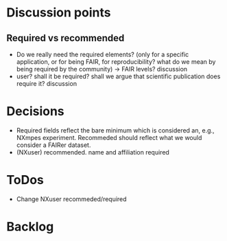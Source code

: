 # Discussion points

## Required vs recommended
- Do we really need the required elements? (only for a specific application, or for being FAIR, for reproducibility? what do we mean by being required by the community) -> FAIR levels? discussion
- user? shall it be required? shall we argue that scientific publication does require it? discussion

# Decisions
- Required fields reflect the bare minimum which is considered an, e.g., NXmpes experiment. Recommeded should reflect what we would consider a FAIRer dataset.
- (NXuser) recommended. name and affiliation required

# ToDos
- Change NXuser recommeded/required

# Backlog
